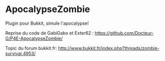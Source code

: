 ApocalypseZombie
================

Plugin pour Bukkit, simule l'apocalypse!

Reprise du code de GabiGabo et Exter62 : https://github.com/Docteur-G/P4E-ApocalypseZombie/

Topic du forum bukkit.fr: http://www.bukkit.fr/index.php?threads/zombie-survival.4953/
